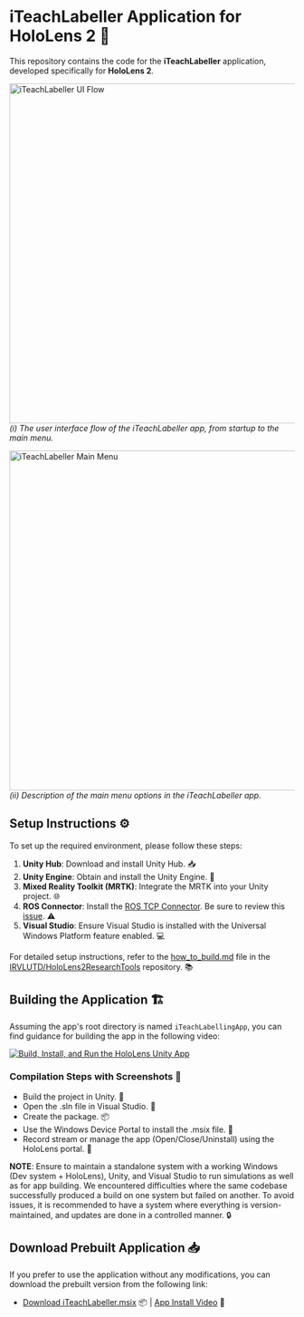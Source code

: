# iTeachLabeller Application for HoloLens 2 🦾

This repository contains the code for the **iTeachLabeller** application, developed specifically for **HoloLens 2**.

<img src="https://irvlutd.github.io/iTeach/assets/images/iteach/iteach-app-select-to-main-menu-2x2.webp" alt="iTeachLabeller UI Flow" width="600"/>  <br>
*(i) The user interface flow of the iTeachLabeller app, from startup to the main menu.*

<img src="https://irvlutd.github.io/iTeach/assets/images/iteach/iTeach-main.menu.jpg" alt="iTeachLabeller Main Menu" width="600"/>  <br>
*(ii) Description of the main menu options in the iTeachLabeller app.*


## Setup Instructions ⚙️

To set up the required environment, please follow these steps:

1. **Unity Hub**: Download and install Unity Hub. 📥
2. **Unity Engine**: Obtain and install the Unity Engine. 🔧
3. **Mixed Reality Toolkit (MRTK)**: Integrate the MRTK into your Unity project. 🌐
4. **ROS Connector**: Install the [ROS TCP Connector](https://github.com/Unity-Technologies/ROS-TCP-Connector). Be sure to review this [issue](https://github.com/Unity-Technologies/ROS-TCP-Endpoint/issues/82). ⚠️
5. **Visual Studio**: Ensure Visual Studio is installed with the Universal Windows Platform feature enabled. 💻

For detailed setup instructions, refer to the [how_to_build.md](https://github.com/IRVLUTD/HoloLens2ResearchTools/blob/main/docs/how_to_build.md) file in the [IRVLUTD/HoloLens2ResearchTools](https://github.com/IRVLUTD/HoloLens2ResearchTools/tree/main) repository. 📚

## Building the Application 🏗️

Assuming the app's root directory is named `iTeachLabellingApp`, you can find guidance for building the app in the following video:

[![Build, Install, and Run the HoloLens Unity App](https://img.youtube.com/vi/kvzMAMyluJU/0.jpg)](https://www.youtube.com/watch?v=kvzMAMyluJU)


### Compilation Steps with Screenshots 📸
- Build the project in Unity. 🔨
- Open the .sln file in Visual Studio. 📂
- Create the package. 📦
- Use the Windows Device Portal to install the .msix file. 🚀
- Record stream or manage the app (Open/Close/Uninstall) using the HoloLens portal. 📱

**NOTE**: Ensure to maintain a standalone system with a working Windows (Dev system + HoloLens), Unity, and Visual Studio to run simulations as well as for app building. We encountered difficulties where the same codebase successfully produced a build on one system but failed on another. To avoid issues, it is recommended to have a system where everything is version-maintained, and updates are done in a controlled manner. 🔒

## Download Prebuilt Application 📥

If you prefer to use the application without any modifications, you can download the prebuilt version from the following link:
- [Download iTeachLabeller.msix](https://utdallas.box.com/v/iTeachLabellerApp) 📦 | [App Install Video](https://www.youtube.com/watch?v=7xFtCPSMTEk) 🎥

